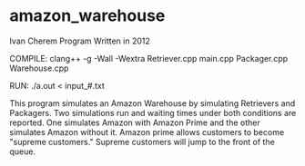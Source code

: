 amazon_warehouse
================
Ivan Cherem
Program Written in 2012

COMPILE:
clang++ -g -Wall -Wextra Retriever.cpp main.cpp Packager.cpp Warehouse.cpp

RUN:
./a.out < input_#.txt

This program simulates an Amazon Warehouse by simulating Retrievers and
Packagers. Two simulations run and waiting times under both conditions are
reported. One simulates  Amazon with Amazon Prime and the other simulates
Amazon without it.
Amazon prime allows customers  to become "supreme customers." Supreme
customers will jump to the front of the queue.
